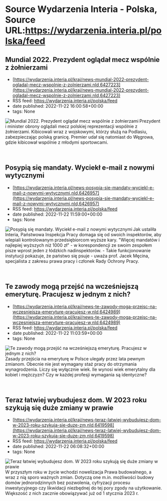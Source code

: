 # Source Wydarzenia Interia - Polska, Source URL:https://wydarzenia.interia.pl/polska/feed

## Mundial 2022. Prezydent oglądał mecz wspólnie z żołnierzami
 - [https://wydarzenia.interia.pl/kraj/news-mundial-2022-prezydent-ogladal-mecz-wspolnie-z-zolnierzami,nId,6427223](https://wydarzenia.interia.pl/kraj/news-mundial-2022-prezydent-ogladal-mecz-wspolnie-z-zolnierzami,nId,6427223)
 - RSS feed: https://wydarzenia.interia.pl/polska/feed
 - date published: 2022-11-22 16:00:58+00:00
 - tags: None

<p><a href="https://wydarzenia.interia.pl/kraj/news-mundial-2022-prezydent-ogladal-mecz-wspolnie-z-zolnierzami,nId,6427223"><img align="left" alt="Mundial 2022. Prezydent oglądał mecz wspólnie z żołnierzami" src="https://i.iplsc.com/mundial-2022-prezydent-ogladal-mecz-wspolnie-z-zolnierzami/000GDN7CPBD0WIVV-C321.jpg" /></a>Prezydent i minister obrony oglądali mecz polskiej reprezentacji wspólnie z żołnierzami. Kibicowali wraz z wojskowymi, którzy służą na Podlasiu, zabezpieczając polską granicę. Premier udał się natomiast do Węgrowa, gdzie kibicował wspólnie z młodymi sportowcami.</p><br clear="all" />

## Posypią się mandaty. Wyciekł e-mail z nowymi wytycznymi
 - [https://wydarzenia.interia.pl/news-posypia-sie-mandaty-wyciekl-e-mail-z-nowymi-wytycznymi,nId,6426957](https://wydarzenia.interia.pl/news-posypia-sie-mandaty-wyciekl-e-mail-z-nowymi-wytycznymi,nId,6426957)
 - RSS feed: https://wydarzenia.interia.pl/polska/feed
 - date published: 2022-11-22 11:59:00+00:00
 - tags: None

<p><a href="https://wydarzenia.interia.pl/news-posypia-sie-mandaty-wyciekl-e-mail-z-nowymi-wytycznymi,nId,6426957"><img align="left" alt="Posypią się mandaty. Wyciekł e-mail z nowymi wytycznymi" src="https://i.iplsc.com/posypia-sie-mandaty-wyciekl-e-mail-z-nowymi-wytycznymi/000GDL15UEETXAL4-C321.jpg" /></a>Jak ustaliła Interia, Państwowa Inspekcja Pracy domaga się od swoich inspektorów, aby wlepiali kontrolowanym przedsiębiorcom wyższe kary. &quot;Więcej mandatów i najlepiej wyższych niż 1000 zł&quot; - w korespondencji ze swoim zespołem pisze wprost jeden z łódzkich nadinspektorów. - Takie funkcjonowanie instytucji pokazuje, że państwo się psuje - uważa prof. Jacek Męcina, specjalista z zakresu prawa pracy i członek Rady Ochrony Pracy.</p><br clear="all" />

## Te zawody mogą przejść na wcześniejszą emeryturę. Pracujesz w jednym z nich?
 - [https://wydarzenia.interia.pl/kraj/news-te-zawody-moga-przejsc-na-wczesniejsza-emeryture-pracujesz-w,nId,6424989](https://wydarzenia.interia.pl/kraj/news-te-zawody-moga-przejsc-na-wczesniejsza-emeryture-pracujesz-w,nId,6424989)
 - RSS feed: https://wydarzenia.interia.pl/polska/feed
 - date published: 2022-11-22 11:03:59+00:00
 - tags: None

<p><a href="https://wydarzenia.interia.pl/kraj/news-te-zawody-moga-przejsc-na-wczesniejsza-emeryture-pracujesz-w,nId,6424989"><img align="left" alt="Te zawody mogą przejść na wcześniejszą emeryturę. Pracujesz w jednym z nich?" src="https://i.iplsc.com/te-zawody-moga-przejsc-na-wczesniejsza-emeryture-pracujesz-w/000GDFY9G8UKAQWD-C321.jpg" /></a>Zasady przejścia na emeryturę w Polsce ulegały przez lata pewnym zmianom. Obecnie nie jest wymagany staż pracy do otrzymania wynagrodzenia. Liczy się wyłącznie wiek. Ile wynosi wiek emerytalny dla kobiet i mężczyzn? Czy w każdej profesji wymagania są identyczne? </p><br clear="all" />

## Teraz łatwiej wybudujesz dom. W 2023 roku szykują się duże zmiany w prawie
 - [https://wydarzenia.interia.pl/kraj/news-teraz-latwiej-wybudujesz-dom-w-2023-roku-szykuja-sie-duze-zm,nId,6419598](https://wydarzenia.interia.pl/kraj/news-teraz-latwiej-wybudujesz-dom-w-2023-roku-szykuja-sie-duze-zm,nId,6419598)
 - RSS feed: https://wydarzenia.interia.pl/polska/feed
 - date published: 2022-11-22 06:08:32+00:00
 - tags: None

<p><a href="https://wydarzenia.interia.pl/kraj/news-teraz-latwiej-wybudujesz-dom-w-2023-roku-szykuja-sie-duze-zm,nId,6419598"><img align="left" alt="Teraz łatwiej wybudujesz dom. W 2023 roku szykują się duże zmiany w prawie" src="https://i.iplsc.com/teraz-latwiej-wybudujesz-dom-w-2023-roku-szykuja-sie-duze-zm/000434FP5RFSP94T-C321.jpg" /></a>W przyszłym roku w życie wchodzi nowelizacja Prawa budowalnego, a wraz z nią sporo ważnych zmian. Dotyczą one m.in. możliwości budowy domów jednorodzinnych bez pozwolenia, cyfryzacji procesu inwestycyjnego czy likwidacji niezbędnej do tej pory zgody na użytkowanie. Większość z nich zacznie obowiązywać już od 1 stycznia 2023 r.</p><br clear="all" />
